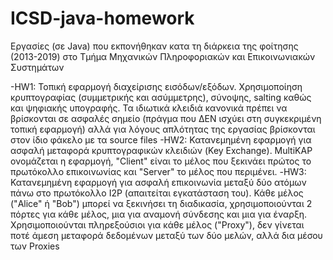 # ICSD-java-homework
Εργασίες (σε Java) που εκπονήθηκαν κατα τη διάρκεια της φοίτησης (2013-2019) στο Τμήμα Μηχανικών Πληροφοριακών και Επικοινωνιακών Συστημάτων 

-HW1: Τοπική εφαρμογή διαχείρισης εισόδων/εξόδων. Χρησιμοποίηση κρυπτογραφίας (συμμετρικής και ασύμμετρης), σύνοψης, salting καθώς και ψηφιακής υπογραφής. Τα ιδιωτικά κλειδιά κανονικά πρέπει να βρίσκονται σε ασφαλές σημείο (πράγμα που ΔΕΝ ισχύει στη συγκεκριμένη τοπική εφαρμογή) αλλά για λόγους απλότητας της εργασίας βρίσκονται στον ίδιο φάκελο με τα source files
-HW2: Κατανεμημένη εφαρμογή για ασφαλή μεταφορά κρυπτογραφικών κλειδιών (Key Exchange). MultiKAP ονομάζεται η εφαρμογή, "Client" είναι το μέλος που ξεκινάει πρώτος το πρωτόκολλο επικοινωνίας και "Server" το μέλος που περιμένει.
-HW3: Κατανεμημένη εφαρμογή για ασφαλή επικοινωνία μεταξύ δύο ατόμων πάνω στο πρωτόκολλο I2P (απαιτείται εγκατάσταση του). Κάθε μέλος ("Alice" ή "Bob") μπορεί να ξεκινήσει τη διαδικασία, χρησιμοποιούνται 2 πόρτες για κάθε μέλος, μια για αναμονή σύνδεσης και μια για έναρξη. Χρησιμοποιούνται πληρεξούσιοι για κάθε μέλος ("Proxy"), δεν γίνεται ποτέ άμεση μεταφορά δεδομένων μεταξύ των δύο μελών, αλλά δια μέσου των Proxies
